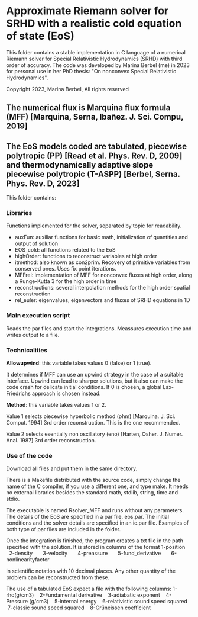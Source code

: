 # Approximate Riemann solver for SRHD with a realistic cold equation of state (EoS)

This folder contains a stable implementation in C language of a numerical Riemann solver for Special Relativistic Hydrodynamics (SRHD) with third order of accuracy.
The code was developed by Marina Berbel (me) in 2023 for personal use in her PhD thesis: "On nonconvex Special Relativistic Hydrodynamics".

Copyright 2023, Marina Berbel, All rights reserved

## The numerical flux is Marquina flux formula (MFF) [Marquina, Serna, Ibañez. J. Sci. Compu, 2019]
## The EoS models coded are tabulated, piecewise polytropic (PP) [Read et al. Phys. Rev. D, 2009] and thermodynamically adaptive slope piecewise polytropic (T-ASPP) [Berbel, Serna. Phys. Rev. D, 2023]

This folder contains:
### Libraries
Functions implemented for the solver, separated by topic for readability.

* auxFun: auxiliar functions for basic math, initialization of quantities and output of solution
* EOS_cold: all functions related to the EoS 
* highOrder: functions to reconstruct variables at high order 
* itmethod: also known as con2prim. Recovery of primitive variables from conserved ones. Uses fix point iterations.
* MFFrel: implementation of MFF for nonconvex fluxes at high order, along a Runge-Kutta 3 for the high order in time
* reconstructions: several interpolation methods for the high order spatial reconstruction
* rel_euler: eigenvalues, eigenvectors and fluxes of SRHD equations in 1D

### Main execution script
Reads the par files and start the integrations. Meassures execution time and writes output to a file.

### Technicalities 
**Allowupwind**: this variable takes values 0 (false) or 1 (true).

It determines if MFF can use an upwind strategy in the case of a suitable interface. Upwind can lead to sharper solutions, but it also can make the code crash for delicate initial conditions. If 0 is chosen, a global Lax-Friedrichs approach is chosen instead.


**Method**: this variable takes values 1 or 2.

Value 1 selects piecewise hyperbolic method (phm) [Marquina. J. Sci. Comput. 1994] 3rd order reconstruction. This is the one recommended.

Value 2 selects esentially non oscillatory (eno) [Harten, Osher. J. Numer. Anal. 1987] 3rd order reconstruction.


### Use of the code 
Download all files and put them in the same directory.

There is a Makefile distributed with the source code, simply change the name of the C compiler, if you use a different one, and type make.
It needs no external libraries besides the standard math, stdlib, string, time and stdio.

The executable is named Rsolver_MFF and runs without any parameters. The details of the EoS are specified in a par file, eos.par.
The initial conditions and the solver details are specified in an ic.par file.
Examples of both type of par files are included in the folder.

Once the integration is finished, the program creates a txt file in the path specified with the solution. It is stored in columns of the format
1-position &nbsp; &nbsp; &nbsp; 2-density &nbsp; &nbsp; &nbsp; 3-velocity &nbsp; &nbsp; &nbsp;   4-preassure &nbsp; &nbsp; &nbsp; 5-fund_derivative &nbsp; &nbsp; &nbsp; 6-nonlinearityfactor

in scientific notation with 10 decimal places. Any other quantity of the problem can be reconstructed from these.

The use of a tabulated EoS expect a file with the following columns:
1-rho(g/cm3) &nbsp; &nbsp;2-Fundamental derivative &nbsp; &nbsp;3-adiabatic exponent &nbsp; &nbsp;4-Pressure (g/cm3) 
&nbsp; &nbsp;5-internal energy &nbsp; &nbsp;6-relativistic sound speed squared &nbsp; &nbsp;7-classic sound speed squared &nbsp; &nbsp;8-Grüneissen coefficient 
